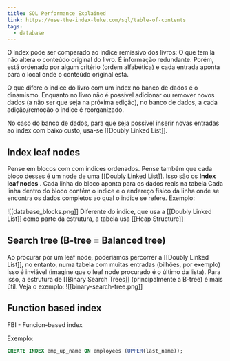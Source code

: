 ```yaml
---
title: SQL Performance Explained
link: https://use-the-index-luke.com/sql/table-of-contents
tags:
  - database
---
```

O index pode ser comparado ao indice remissivo dos livros: O que tem lá não altera o conteúdo original do livro. É informação redundante. Porém, está ordenado por algum critério (ordem alfabética) e cada entrada aponta para o local onde o conteúdo original está.

O que difere o indice do livro com um index no banco de dados é o dinamismo. Enquanto no livro não é possível adicionar ou remover novos dados (a não ser que seja na próxima edição), no banco de dados, a cada adição/remoção o indice é reorganizado.

No caso do banco de dados, para que seja possível inserir novas entradas ao index com baixo custo, usa-se [[Doubly Linked List]].

## Index leaf nodes

Pense em blocos com com índices ordenados. Pense também que cada bloco desses é um node de uma [[Doubly Linked List]]. Isso são os **Index leaf nodes** . Cada linha do bloco aponta para os dados reais na tabela
Cada linha dentro do bloco contém o indice e o endereço fisico da linha onde se encontra os dados completos ao qual o indice se refere.
Exemplo:

![[database_blocks.png]]
Diferente do indice, que usa a [[Doubly Linked List]] como parte da estrutura, a tabela usa [[Heap Structure]]

## Search tree (B-tree = Balanced tree)

Ao procurar por um leaf node, poderiamos percorrer a [[Doubly Linked List]], no entanto, numa tabela com muitas entradas (bilhões, por exemplo) isso é inviável (imagine que o leaf node procurado é o último da lista). Para isso, a estrutura de [[Binary Search Trees]] (principalmente a B-tree) é mais útil. Veja o exemplo:
![[binary-search-tree.png]]

## Function based index
FBI - Funcion-based index

Exemplo:

```sql
CREATE INDEX emp_up_name ON employees (UPPER(last_name));
```
